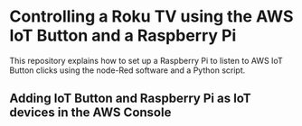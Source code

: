 # Controlling a Roku TV using the AWS IoT Button and a Raspberry Pi
This repository explains how to set up a Raspberry Pi to listen to AWS IoT Button clicks using the node-Red software and a Python script.
## Adding IoT Button and Raspberry Pi as IoT devices in the AWS Console
